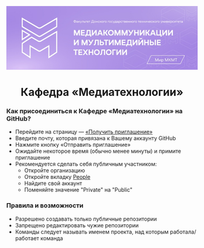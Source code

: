 <p align="center"> 
<img src="https://github.com/Department-of-Media-Technology-DSTU/.github/blob/main/MKMT.jpg?raw=true">
<h1 align=center>Кафедра «Медиатехнологии»</h1>

### Как присоединиться к Кафедре «Медиатехнологии» на GitHub?

- Перейдите на страницу — [«Получить приглашение»](https://department-of-media-technology-dstu.github.io/)
- Введите почту, которая привязана к Вашему аккаунту GitHub
- Нажмите кнопку «Отправить приглашение»
- Ожидайте некоторое время (обычно менее минуты) и примите приглашение
- Рекомендуется сделать себя публичным участником:
  - Откройте организацию
  - Откройте вкладку [People](https://github.com/orgs/Department-of-Media-Technology-DSTU/people)
  - Найдите свой аккаунт
  - Поменяйте значение "Private" на "Public"

### Правила и возможности

- Разрешено создавать только публичные репозитории
- Запрещено редактировать чужие репозитории 
- Команды следует называть именем проекта, над которым работала/работает команда
